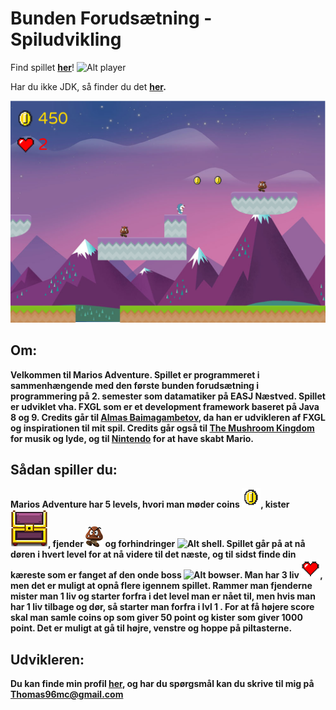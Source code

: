 # Bunden Forudsætning - Spiludvikling
Find spillet <b>[her](https://github.com/Thom9521/Marios-Adventure/blob/master/Jarfile/artifacts/Mariotest_jar/MariosAdventure.jar)</b>!    ![Alt player](https://github.com/Thom9521/Marios-Adventure/blob/master/Mario/src/assets/textures/doraemonSitLille.png)

Har du ikke JDK, så finder du det <b>[her](http://www.oracle.com/technetwork/java/javase/downloads/jdk9-downloads-3848520.html).

![Alt Eksempel:](https://github.com/Thom9521/Doraemons-Adventure/blob/master/Mario/src/assets/textures/Eksempel2.png)

## Om:
Velkommen til Marios Adventure. Spillet er programmeret i sammenhængende med den første bunden forudsætning i programmering på 2. semester som datamatiker på EASJ Næstved. Spillet er udviklet vha. FXGL som er et development framework baseret på Java 8 og 9. 
Credits går til <b>[Almas Baimagambetov](https://github.com/AlmasB)</b>, da han er udvikleren af FXGL og inspirationen til mit spil.
Credits går også til <b>[The Mushroom Kingdom](http://themushroomkingdom.net/wav.shtml)<b> for musik og lyde, og til <b>[Nintendo](https://www.nintendo.com/)<b> for at have skabt Mario.

## Sådan spiller du:
Marios Adventure har 5 levels, hvori man møder coins ![Alt coin](https://github.com/Thom9521/Doraemons-Adventure/blob/master/Mario/src/assets/textures/marioCoin.png), kister ![Alt kiste](https://github.com/Thom9521/Doraemons-Adventure/blob/master/Mario/src/assets/textures/chest.png), fjender ![Alt fjende](https://github.com/Thom9521/Doraemons-Adventure/blob/master/Mario/src/assets/textures/marioEnemy.png) og forhindringer ![Alt shell](https://github.com/Thom9521/Marios-Adventure/blob/master/Mario/src/assets/textures/marioShell.png). Spillet går på at nå døren i hvert level for at nå videre til det næste, og til sidst finde din kæreste som er fanget af den onde boss ![Alt bowser](https://github.com/Thom9521/Marios-Adventure/blob/master/Mario/src/assets/textures/bowser.png). Man har 3 liv ![Alt Liv](https://github.com/Thom9521/Doraemons-Adventure/blob/master/Mario/src/assets/textures/marioHeart.png), men det er muligt at opnå flere igennem spillet. Rammer man fjenderne mister man 1 liv og starter forfra i det level man er nået til, men hvis man har 1 liv tilbage og dør, så starter man forfra i lvl 1 . For at få højere score skal man samle coins op som giver 50 point og kister som giver 1000 point. Det er muligt at gå til højre, venstre og hoppe på piltasterne. 

## Udvikleren:
Du kan finde min profil <b>[her](https://github.com/Thom9521)</b>, og har du spørgsmål kan du skrive til mig på Thomas96mc@gmail.com
